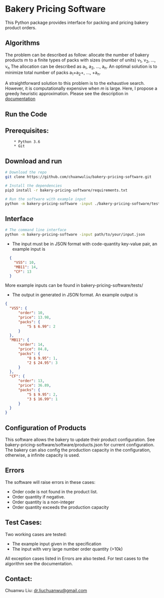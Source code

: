 # Bakery Pricing Software

This Python package provides interface for packing and pricing bakery product orders.


## Algorithms

The problem can be described as follow:
allocate the number of bakery products m to a finite types of packs with sizes
(number of units) v<sub>1</sub>, v<sub>2</sub>, ..., v<sub>n</sub>
The allocation can be described as a<sub>1</sub>, a<sub>2</sub>, ..., a<sub>n</sub>.
An optimal solution is to minimize total number of packs a<sub>1</sub>+a<sub>2</sub>+, ..., +a<sub>n</sub>.

A straightforward solution to this problem is to the exhaustive search.
 However, it is computationally expensive when $m$ is large.
Here, I propose a greedy heuristic approximation. Please see the description in
 [documentation](https://github.com/chuanwuliu/bakery-pricing-software/blob/master/docs/algorithms.pdf)

## Run the Code
   ## Prerequisites:
        * Python 3.6
        * Git
 
   ## Download and run
   ```bash
   # Download the repo
   git clone https://github.com/chuanwuliu/bakery-pricing-software.git
   
   # Install the dependencies
   pip3 install -r bakery-pricing-software/requirements.txt
   
   # Run the software with example input
   python -m bakery-pricing-software -input ./bakery-pricing-software/tests/input_example.json
   ```
   ## Interface
   ```bash
   # The command line interface
   python -m bakery-pricing-software -input path/to/your/input.json
   ```   
   * The input must be in JSON format with code-quantity key-value pair, an example input is 
  ```json
    {
      "VS5": 10,
      "MB11": 14,
      "CF": 13
    }
 ```
More example inputs can be found in bakery-pricing-software/tests/
  * The output in generated in JSON format. An example output is
  ```json
{
    "VS5": {
        "order": 10,
        "price": 13.98,
        "packs": {
            "5 $ 6.99": 2
        }
    },
    "MB11": {
        "order": 14,
        "price": 84.8,
        "packs": {
            "8 $ 9.95": 1,
            "2 $ 24.95": 3
        }
    },
    "CF": {
        "order": 13,
        "price": 36.89,
        "packs": {
            "5 $ 9.95": 2,
            "3 $ 16.99": 1
        }
    }
}
```

## Configuration of Products
This software allows the bakery to update their product configuration. See
bakery-pricing-software/software/products.json for current configuration.
The bakery can also config the production capacity in the configuration, 
otherwise, a infinite capacity is used.

## Errors
The software will raise errors in these cases:
  * Order code is not found in the product list.
  * Order quantity if negative.
  * Order quantity is a non-integer
  * Order quantity exceeds the production capacity

## Test Cases:

Two working cases are tested:
  * The example input given in the specification
  * The input with very large number order quantity (>10k)

All exception cases listed in Errors are also tested.
For test cases to the algorithm see the documentation. 

## Contact:
Chuanwu Liu: dr.liuchuanwu@gmail.com
